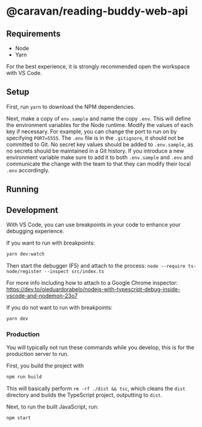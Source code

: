 # @caravan/reading-buddy-web-api

## Requirements

- Node
- Yarn

For the best experience, it is strongly recommended open the workspace with VS Code.

## Setup

First, run `yarn` to download the NPM dependencies.

Next, make a copy of `env.sample` and name the copy `.env`. This will define the environment variables for the Node runtime. Modify the values of each key if necessary. For example, you can change the port to run on by specifying `PORT=5555`. The `.env` file is in the `.gitignore`, it should not be committed to Git. No secret key values should be added to `.env.sample`, as no secrets should be maintained in a Git history. If you introduce a new environment variable make sure to add it to both `.env.sample` and `.env` and communicate the change with the team to that they can modify their local `.env` accordingly.

## Running

## Development

With VS Code, you can use breakpoints in your code to enhance your debugging experience.

If you want to run with breakpoints:

```sh
yarn dev:watch
```

Then start the debugger (F5) and attach to the process: `node --require ts-node/register --inspect src/index.ts`

For more info including how to attach to a Google Chrome inspector: https://dev.to/oieduardorabelo/nodejs-with-typescript-debug-inside-vscode-and-nodemon-23o7


If you do not want to run with breakpoints:

```sh
yarn dev
```

### Production

You will typically not run these commands while you develop, this is for the production server to run.

First, you build the project with

```sh
npm run build
```

This will basically perform `rm -rf ./dist && tsc`, which cleans the `dist` directory and builds the TypeScript project, outputting to `dist`.

Next, to run the built JavaScript, run:

```sh
npm start
```
